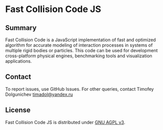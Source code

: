 # Fast Collision Code JS

## Summary

Fast Collision Code is a JavaScript implementation of fast and optimized
algorithm for accurate modeling of interaction processes in systems of multiple
rigid bodies or particles. This code can be used for development cross-platform physical engines, benchmarking tools and visualization applications.

## Contact

To report issues, use GitHub Issues. For other queries, contact Timofey
Dolgunichev <timadol@yandex.ru>

## License

Fast Collision Code JS is distributed under [GNU AGPL v3](https://www.gnu.org/licenses/agpl-3.0.en.html).